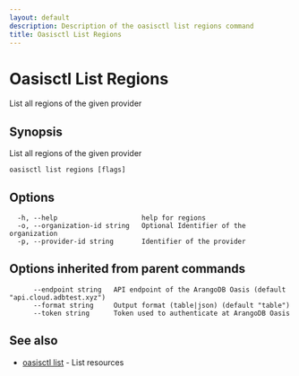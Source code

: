 ```yaml
---
layout: default
description: Description of the oasisctl list regions command
title: Oasisctl List Regions
---
```

# Oasisctl List Regions

List all regions of the given provider

## Synopsis

List all regions of the given provider

```
oasisctl list regions [flags]
```

## Options

```
  -h, --help                     help for regions
  -o, --organization-id string   Optional Identifier of the organization
  -p, --provider-id string       Identifier of the provider
```

## Options inherited from parent commands

```
      --endpoint string   API endpoint of the ArangoDB Oasis (default "api.cloud.adbtest.xyz")
      --format string     Output format (table|json) (default "table")
      --token string      Token used to authenticate at ArangoDB Oasis
```

## See also

* [oasisctl list](oasisctl-list.html)	 - List resources

